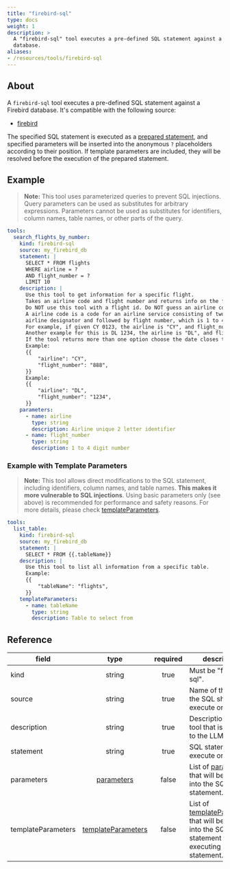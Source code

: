 ```yaml
---
title: "firebird-sql"
type: docs
weight: 1
description: > 
  A "firebird-sql" tool executes a pre-defined SQL statement against a Firebird
  database.
aliases:
- /resources/tools/firebird-sql
---
```


## About

A `firebird-sql` tool executes a pre-defined SQL statement against a Firebird
database. It's compatible with the following source:

- [firebird](../sources/firebird.md)

The specified SQL statement is executed as a [prepared statement][fb-prepare],
and specified parameters will be inserted into the anonymous `?` placeholders
according to their position. If template parameters are included, they will be
resolved before the execution of the prepared statement.

[fb-prepare]: https://firebirdsql.org/refdocs/langrefupd25-psql-execstat.html

## Example

> **Note:** This tool uses parameterized queries to prevent SQL injections.
> Query parameters can be used as substitutes for arbitrary expressions.
> Parameters cannot be used as substitutes for identifiers, column names, table
> names, or other parts of the query.

```yaml
tools:
  search_flights_by_number:
    kind: firebird-sql
    source: my_firebird_db
    statement: |
      SELECT * FROM flights
      WHERE airline = ?
      AND flight_number = ?
      LIMIT 10
    description: |
      Use this tool to get information for a specific flight.
      Takes an airline code and flight number and returns info on the flight.
      Do NOT use this tool with a flight id. Do NOT guess an airline code or flight number.
      A airline code is a code for an airline service consisting of two-character
      airline designator and followed by flight number, which is 1 to 4 digit number.
      For example, if given CY 0123, the airline is "CY", and flight_number is "123".
      Another example for this is DL 1234, the airline is "DL", and flight_number is "1234".
      If the tool returns more than one option choose the date closes to today.
      Example:
      {{
          "airline": "CY",
          "flight_number": "888",
      }}
      Example:
      {{
          "airline": "DL",
          "flight_number": "1234",
      }}
    parameters:
      - name: airline
        type: string
        description: Airline unique 2 letter identifier
      - name: flight_number
        type: string
        description: 1 to 4 digit number
```

### Example with Template Parameters

> **Note:** This tool allows direct modifications to the SQL statement,
> including identifiers, column names, and table names. **This makes it more
> vulnerable to SQL injections**. Using basic parameters only (see above) is
> recommended for performance and safety reasons. For more details, please check
> [templateParameters](_index#template-parameters).

```yaml
tools:
  list_table:
    kind: firebird-sql
    source: my_firebird_db
    statement: |
      SELECT * FROM {{.tableName}}
    description: |
      Use this tool to list all information from a specific table.
      Example:
      {{
          "tableName": "flights",
      }}
    templateParameters:
      - name: tableName
        type: string
        description: Table to select from
```

## Reference

| **field**           |                  **type**                                 | **required** | **description**                                                                                                                            |
|---------------------|:---------------------------------------------------------:|:------------:|--------------------------------------------------------------------------------------------------------------------------------------------|
| kind                |                   string                                  |     true     | Must be "firebird-sql".                                                                                                                    |
| source              |                   string                                  |     true     | Name of the source the SQL should execute on.                                                                                              |
| description         |                   string                                  |     true     | Description of the tool that is passed to the LLM.                                                                                         |
| statement           |                   string                                  |     true     | SQL statement to execute on.                                                                                                               |
| parameters          | [parameters](_index#specifying-parameters)                |    false     | List of [parameters](_index#specifying-parameters) that will be inserted into the SQL statement.                                           |
| templateParameters  |  [templateParameters](_index#template-parameters)         |    false     | List of [templateParameters](_index#template-parameters) that will be inserted into the SQL statement before executing prepared statement. |